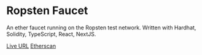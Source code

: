 # Ropsten Faucet
An ether faucet running on the Ropsten test network. Written with Hardhat, Solidity, TypeScript, React, NextJS.

<a href="https://ropsten-faucet.dhaiwatpandya.com">Live URL</a>
<a href="https://ropsten.etherscan.io/address/0x315cbA97683DA001462582979C14bd3552A7D244">Etherscan</a>
